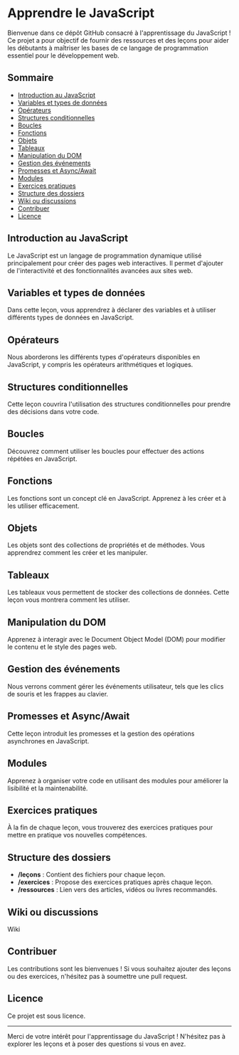 # Apprendre le JavaScript

Bienvenue dans ce dépôt GitHub consacré à l'apprentissage du JavaScript ! Ce projet a pour objectif de fournir des ressources et des leçons pour aider les débutants à maîtriser les bases de ce langage de programmation essentiel pour le développement web.

## Sommaire

- [Introduction au JavaScript](#introduction-au-javascript)
- [Variables et types de données](#variables-et-types-de-données)
- [Opérateurs](#opérateurs)
- [Structures conditionnelles](#structures-conditionnelles)
- [Boucles](#boucles)
- [Fonctions](#fonctions)
- [Objets](#objets)
- [Tableaux](#tableaux)
- [Manipulation du DOM](#manipulation-du-dom)
- [Gestion des événements](#gestion-des-événements)
- [Promesses et Async/Await](#promesses-et-asyncawait)
- [Modules](#modules)
- [Exercices pratiques](#exercices-pratiques)
- [Structure des dossiers](#structure-des-dossiers)
- [Wiki ou discussions](#wiki-ou-discussions)
- [Contribuer](#contribuer)
- [Licence](#licence)

## Introduction au JavaScript

Le JavaScript est un langage de programmation dynamique utilisé principalement pour créer des pages web interactives. Il permet d'ajouter de l'interactivité et des fonctionnalités avancées aux sites web.

## Variables et types de données

Dans cette leçon, vous apprendrez à déclarer des variables et à utiliser différents types de données en JavaScript.

## Opérateurs

Nous aborderons les différents types d'opérateurs disponibles en JavaScript, y compris les opérateurs arithmétiques et logiques.

## Structures conditionnelles

Cette leçon couvrira l'utilisation des structures conditionnelles pour prendre des décisions dans votre code.

## Boucles

Découvrez comment utiliser les boucles pour effectuer des actions répétées en JavaScript.

## Fonctions

Les fonctions sont un concept clé en JavaScript. Apprenez à les créer et à les utiliser efficacement.

## Objets

Les objets sont des collections de propriétés et de méthodes. Vous apprendrez comment les créer et les manipuler.

## Tableaux

Les tableaux vous permettent de stocker des collections de données. Cette leçon vous montrera comment les utiliser.

## Manipulation du DOM

Apprenez à interagir avec le Document Object Model (DOM) pour modifier le contenu et le style des pages web.

## Gestion des événements

Nous verrons comment gérer les événements utilisateur, tels que les clics de souris et les frappes au clavier.

## Promesses et Async/Await

Cette leçon introduit les promesses et la gestion des opérations asynchrones en JavaScript.

## Modules

Apprenez à organiser votre code en utilisant des modules pour améliorer la lisibilité et la maintenabilité.

## Exercices pratiques

À la fin de chaque leçon, vous trouverez des exercices pratiques pour mettre en pratique vos nouvelles compétences.

## Structure des dossiers

- **/leçons** : Contient des fichiers pour chaque leçon.
- **/exercices** : Propose des exercices pratiques après chaque leçon.
- **/ressources** : Lien vers des articles, vidéos ou livres recommandés.

## Wiki ou discussions

Wiki

## Contribuer

Les contributions sont les bienvenues ! Si vous souhaitez ajouter des leçons ou des exercices, n'hésitez pas à soumettre une pull request.

## Licence

Ce projet est sous licence.

---

Merci de votre intérêt pour l'apprentissage du JavaScript ! N'hésitez pas à explorer les leçons et à poser des questions si vous en avez.
